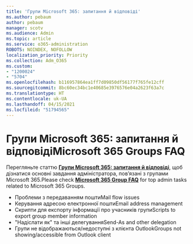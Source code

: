 ```yaml
---
title: 'Групи Microsoft 365: запитання й відповіді'
ms.author: pebaum
author: pebaum
manager: scotv
ms.audience: Admin
ms.topic: article
ms.service: o365-administration
ROBOTS: NOINDEX, NOFOLLOW
localization_priority: Priority
ms.collection: Adm_O365
ms.custom:
- "1200024"
- "5704"
ms.openlocfilehash: b116957864ea1ff7d09850df56177f765fe12cff
ms.sourcegitcommit: 8bc60ec34bc1e40685e3976576e04a2623f63a7c
ms.translationtype: HT
ms.contentlocale: uk-UA
ms.lasthandoff: 04/15/2021
ms.locfileid: "51794565"
---
```

# <a name="microsoft-365-groups-faq"></a><span data-ttu-id="f5d3c-102">Групи Microsoft 365: запитання й відповіді</span><span class="sxs-lookup"><span data-stu-id="f5d3c-102">Microsoft 365 Groups FAQ</span></span>

<span data-ttu-id="f5d3c-103">Перегляньте статтю **[Групи Microsoft 365: запитання й відповіді](https://aka.ms/M365GroupsFAQ)**, щоб дізнатися основні завдання адміністратора, пов’язані з групами Microsoft 365.</span><span class="sxs-lookup"><span data-stu-id="f5d3c-103">Please check **[Microsoft 365 Group FAQ](https://aka.ms/M365GroupsFAQ)** for top admin tasks related to Microsoft 365 Groups.</span></span>

- <span data-ttu-id="f5d3c-104">Проблеми з передаванням пошти</span><span class="sxs-lookup"><span data-stu-id="f5d3c-104">Mail flow issues</span></span>
- <span data-ttu-id="f5d3c-105">Керування адресою електронної пошти</span><span class="sxs-lookup"><span data-stu-id="f5d3c-105">Email address management</span></span>
- <span data-ttu-id="f5d3c-106">Скрипти для експорту інформації про учасників групи</span><span class="sxs-lookup"><span data-stu-id="f5d3c-106">Scripts to export group member information</span></span>
- <span data-ttu-id="f5d3c-107">"Надіслати як" та інші делегування</span><span class="sxs-lookup"><span data-stu-id="f5d3c-107">Send-As and other delegation</span></span>
- <span data-ttu-id="f5d3c-108">Групи не відображаються/недоступні з клієнта Outlook</span><span class="sxs-lookup"><span data-stu-id="f5d3c-108">Groups not showing/accessible from Outlook client</span></span>